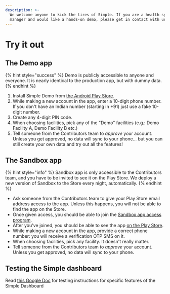 ```yaml
---
description: >-
  We welcome anyone to kick the tires of Simple. If you are a health systems
  manager and would like a hands-on demo, please get in contact with us.
---
```


# Try it out

## **The Demo app**

{% hint style="success" %}
Demo is publicly accessible to anyone and everyone. It is nearly identical to the production app, but with dummy data.
{% endhint %}

1. Install Simple Demo from [the Android Play Store](https://play.google.com/store/apps/details?id=org.simple.clinic.staging).
2. While making a new account in the app, enter a 10-digit phone number. If you don't have an Indian number \(starting in +91\) just use a fake 10-digit number.
3. Create any 4-digit PIN code.
4. When choosing facilities, pick any of the "Demo" facilities \(e.g.: Demo Facility A, Demo Facility B etc.\)
5. Tell someone from the Contributors team to _approve_ your account. Unless you get approved, no data will sync to your phone... but you can still create your own data and try out all the features!

## The Sandbox app

{% hint style="info" %}
Sandbox app is only accessible to the Contributors team, and you have to be invited to see it on the Play Store. We deploy a new version of Sandbox to the Store every night, automatically. 
{% endhint %}

* Ask someone from the Contributors team to give your Play Store email address access to the app. Unless this happens, you will not be able to find the app on the Store.
* Once given access, you should be able to join the [Sandbox app access program](https://play.google.com/apps/internaltest/4699036784677958916).
* After you've joined, you should be able to see the app [on the Play Store](https://play.google.com/store/apps/details?id=org.simple.clinic.sandbox).
* While making a new account in the app, provide a correct phone number: you will receive a verification OTP SMS on it.
* When choosing facilities, pick any facility. It doesn't really matter.
* Tell someone from the Contributors team to _approve_ your account. Unless you get approved, no data will sync to your phone.

## Testing the Simple dashboard

Read [this Google Doc](https://docs.google.com/document/d/1QC5_bWYeKAlFFbzTsLozUiq8Vuk1-3s4s3Ixzz3LcLw/edit) for testing instructions for specific features of the Simple Dashboard

